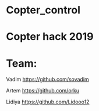 # Copter_control

# Copter hack 2019
# Team:

Vadim https://github.com/sovadim

Artem https://github.com/orku

Lidiya https://github.com/Lidooo12
